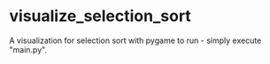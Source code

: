 # visualize_selection_sort
 A visualization for selection sort with pygame
to run - simply execute "main.py".